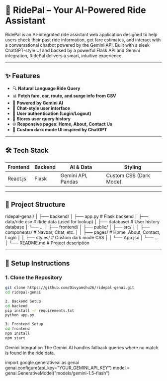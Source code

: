 # 🚕 RidePal – Your AI-Powered Ride Assistant

RidePal is an AI-integrated ride assistant web application designed to help users check their past ride information, get fare estimates, and interact with a conversational chatbot powered by the Gemini API. Built with a sleek ChatGPT-style UI and backed by a powerful Flask API and Gemini integration, RidePal delivers a smart, intuitive experience.

---

## ✨ Features

- 🔍 **Natural Language Ride Query**
- 📊 **Fetch fare, car, route, and surge info from CSV**
- 🧠 **Powered by Gemini AI**
- 💬 **Chat-style user interface**
- 👤 **User authentication (Login/Logout)**
- 💾 **Stores user query history**
- 🌐 **Responsive pages: Home, About, Contact Us**
- 🎨 **Custom dark mode UI inspired by ChatGPT**

---

## 🛠️ Tech Stack

| Frontend | Backend | AI & Data | Styling |
|----------|---------|-----------|---------|
| React.js | Flask   | Gemini API, Pandas | Custom CSS (Dark Mode) |

---

## 📂 Project Structure

ridepal-genai/
│
├── backend/
│ ├── app.py # Flask backend
│ ├── data/ride.csv # Ride data (used for lookup)
│ ├── database/ # User history database
│ └── ...
│
├── frontend/
│ ├── public/
│ ├── src/
│ │ ├── components/ # Navbar, Chat, etc.
│ │ ├── pages/ # Home, About, Contact, Login
│ │ ├── styles/ # Custom dark mode CSS
│ │ └── App.jsx
│ └── ...
│
└── README.md # Project description


---

## 🔧 Setup Instructions

### 1. Clone the Repository

```bash
git clone https://github.com/Divyamshu26/ridepal-genai.git
cd ridepal-genai

2. Backend Setup
cd backend
pip install -r requirements.txt
python app.py

3. Frontend Setup
cd frontend
npm install
npm start
```

Gemini Integration
The Gemini AI handles fallback queries where no match is found in the ride data.

import google.generativeai as genai
genai.configure(api_key="YOUR_GEMINI_API_KEY")
model = genai.GenerativeModel("models/gemini-1.5-flash")


